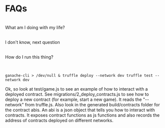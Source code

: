 <h1> FAQs </h1>

<br> What am I doing with my life?

<br>I don't know, next question

<br> How do I run this thing?

<br>

`
ganache-cli > /dev/null &
truffle deploy --network dev
truffle test --network dev
`

Ok, so look at test/game.js to see an example of how to interact with a deployed contract. See migrations/2_deploy_contracts.js to see how to deploy a new contract (for example, start a new game). It reads the "--network" from truffle.js. Also look in the generated build/contracts folder for the contract abis. An abi is a json object that tells you how to interact with contracts. It exposes contract functions as js functions and also records the address of contracts deployed on different networks.
